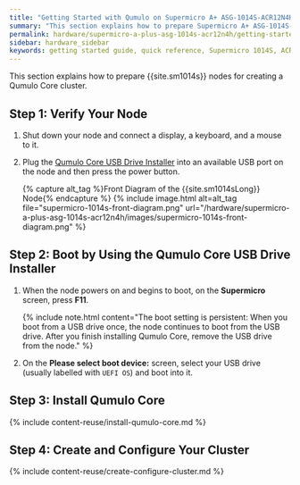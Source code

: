 ```yaml
---
title: "Getting Started with Qumulo on Supermicro A+ ASG-1014S-ACR12N4H"
summary: "This section explains how to prepare Supermicro A+ ASG-1014S-ACR12N4H nodes for creating a Qumulo Core cluster."
permalink: hardware/supermicro-a-plus-asg-1014s-acr12n4h/getting-started.html
sidebar: hardware_sidebar
keywords: getting started guide, quick reference, Supermicro 1014S, ACR12N4H, verify node, field verification tool, FVT
---
```


This section explains how to prepare {{site.sm1014s}} nodes for creating a Qumulo Core cluster.

## Step 1: Verify Your Node

1. Shut down your node and connect a display, a keyboard, and a mouse to it.

1. Plug the [Qumulo Core USB Drive Installer](/administrator-guide/qumulo-core/creating-usb-drive-installer.html) into an available USB port on the node and then press the power button.

   {% capture alt_tag %}Front Diagram of the {{site.sm1014sLong}} Node{% endcapture %}
   {% include image.html alt=alt_tag file="supermicro-1014s-front-diagram.png" url="/hardware/supermicro-a-plus-asg-1014s-acr12n4h/images/supermicro-1014s-front-diagram.png" %}


## Step 2: Boot by Using the Qumulo Core USB Drive Installer

1. When the node powers on and begins to boot, on the **Supermicro** screen, press **F11**.

   {% include note.html content="The boot setting is persistent: When you boot from a USB drive once, the node continues to boot from the USB drive. After you finish installing Qumulo Core, remove the USB drive from the node." %}

1. On the **Please select boot device:** screen, select your USB drive (usually labelled with `UEFI OS`) and boot into it.


## Step 3: Install Qumulo Core

{% include content-reuse/install-qumulo-core.md %}
   

## Step 4: Create and Configure Your Cluster

{% include content-reuse/create-configure-cluster.md %}
